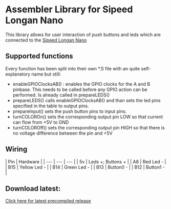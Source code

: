 # Assembler Library for Sipeed Longan Nano

This library allows for user interaction of push buttons and leds which are connected to the [Sipeed Longan Nano](https://longan.sipeed.com/en/)

## Supported functions

Every function has been split into their own *.S file with an quite self-explanatory name but still:
* enableGPIOClocksAB() : enables the GPIO clocks for the A and B pinbase. This needs to be called before any GPIO action can be performed. Is already called in prepareLEDS()
* prepareLEDS() calls enableGPIOClocksAB() and than sets the led pins specified in the table to output pins.
* prepareInput() sets the push button pins to input pins.
* turnCOLOROn() sets the corresponding output pin LOW so that current can flow from +5V to GND
* turnCOLOROff() sets the corresponding output pin HIGH so that there is no voltage difference between the pin and +5V


## Wiring

| Pin | Hardware |
| --- | --- | --- |
| 5v | Leds +; Buttons + |
| A8 | Red Led - |
| B15 | Yellow Led - |
| B14 | Green Led - |
| B13 | Button0 - |
| B12 | Button1 - |

## Download latest:
[Click here for latest precompiled release](https://github.com/ChococookieOS/Sipeed-Longan-Nano-Traffic-Light-Library/releases)
